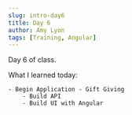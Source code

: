 ```yaml
---
slug: intro-day6
title: Day 6
author: Amy Lyon
tags: [Training, Angular]
---
```


Day 6 of class.

What I learned today:

	- Begin Application - Gift Giving
	    - Build API
	    - Build UI with Angular
